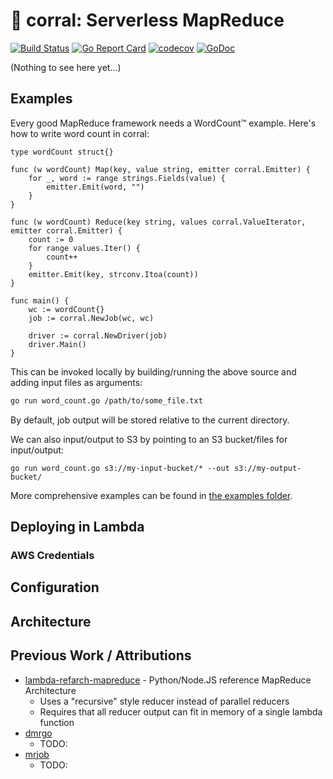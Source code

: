 # 🐎 corral: Serverless MapReduce

[![Build Status](https://travis-ci.org/bcongdon/corral.svg?branch=master)](https://travis-ci.org/bcongdon/corral)
[![Go Report Card](https://goreportcard.com/badge/github.com/bcongdon/corral)](https://goreportcard.com/report/github.com/bcongdon/corral)
[![codecov](https://codecov.io/gh/bcongdon/corral/branch/master/graph/badge.svg)](https://codecov.io/gh/bcongdon/corral)
[![GoDoc](https://godoc.org/github.com/bcongdon/corral?status.svg)](https://godoc.org/github.com/bcongdon/corral)

(Nothing to see here yet...)

## Examples

Every good MapReduce framework needs a WordCount™ example. Here's how to write word count in corral:

```golang
type wordCount struct{}

func (w wordCount) Map(key, value string, emitter corral.Emitter) {
	for _, word := range strings.Fields(value) {
		emitter.Emit(word, "")
	}
}

func (w wordCount) Reduce(key string, values corral.ValueIterator, emitter corral.Emitter) {
	count := 0
	for range values.Iter() {
		count++
	}
	emitter.Emit(key, strconv.Itoa(count))
}

func main() {
    wc := wordCount{}
	job := corral.NewJob(wc, wc)

	driver := corral.NewDriver(job)
	driver.Main()
}
```

This can be invoked locally by building/running the above source and adding input files as arguments:

```sh
go run word_count.go /path/to/some_file.txt
```

By default, job output will be stored relative to the current directory.

We can also input/output to S3 by pointing to an S3 bucket/files for input/output:
```
go run word_count.go s3://my-input-bucket/* --out s3://my-output-bucket/
```

More comprehensive examples can be found in [the examples folder](https://github.com/bcongdon/corral/tree/master/examples).

## Deploying in Lambda

### AWS Credentials

## Configuration

## Architecture


## Previous Work / Attributions

- [lambda-refarch-mapreduce](https://github.com/awslabs/lambda-refarch-mapreduce) - Python/Node.JS reference MapReduce Architecture
    - Uses a "recursive" style reducer instead of parallel reducers
    - Requires that all reducer output can fit in memory of a single lambda function
- [dmrgo](https://github.com/dgryski/dmrgo)
    - TODO:
- [mrjob](https://github.com/Yelp/mrjob)
    - TODO: